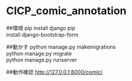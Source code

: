 # CICP_comic_annotation

##環境
pip install django pip  
install django-bootstrap-form


##動かす
python manage.py makemigrations  
python manage.py migrate  
python manage.py runserver

##動作確認
http://127.0.0.1:8000/comic/
